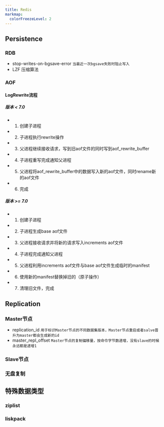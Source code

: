 ```yaml
---
title: Redis
markmap:
  colorFreezeLevel: 2
---
```


## Persistence
### RDB
- stop-writes-on-bgsave-error `当最近一次bgsave失败时阻止写入`
- LZF 压缩算法
### AOF
#### LogRewrite流程

##### 版本 < 7.0
- 1. 创建子进程
- 2. 子进程执行rewrite操作
- 3. 父进程继续接收请求，写到旧aof文件的同时写到aof_rewrite_buffer
- 4. 子进程重写完成通知父进程
- 5. 父进程将aof_rewrite_buffer中的数据写入新的aof文件，同时rename新的aof文件
- 6. 完成

##### 版本 >= 7.0
- 1. 创建子进程
- 2. 子进程生成base aof文件
- 3. 父进程接收请求并将新的请求写入increments aof文件
- 4. 子进程完成通知父进程
- 5. 父进程利用increments aof文件与base aof文件生成临时的manifest
- 6. 使用新的manifest替换掉旧的（原子操作）
- 7. 清理旧文件，完成


## Replication
### Master节点
- replication_id `用于标识Master节点的不同数据集版本，Master节点重启或者salve晋升为master都会生成新的id`
- master_repl_offset `Master节点的复制偏移量，按命令字节数递增，没有slave的时候永远都是递增1`
### Slave节点
### 无盘复制
## 特殊数据类型
### ziplist
### liskpack